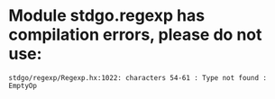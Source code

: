 # Module stdgo.regexp has compilation errors, please do not use:
```
stdgo/regexp/Regexp.hx:1022: characters 54-61 : Type not found : EmptyOp

```

